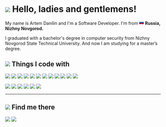 # <img src="https://github.githubassets.com/images/icons/emoji/unicode/1f3a9.png" width="30px"> Hello, ladies and gentlemens!

My name is Artem Danilin and I'm a Software Developer. I'm from <img src="https://raw.githubusercontent.com/kuza2010/kuza2010/master/russia.png" width="15px"> **Russia, Nizhny Novgorod.**

I graduated with a bachelor's degree in computer security from Nizhny Novgorod State Technical University. And now I am studying for a master’s degree.

## <img src="https://github.githubassets.com/images/icons/emoji/unicode/1f6e0.png" width="30px"> Things I code with
![](https://img.shields.io/badge/OS-Linux-informational?style=flat&logo=linux&logoColor=white&color=46a2f1)
![](https://img.shields.io/badge/OS-Windows-informational?style=flat&logo=windows&logoColor=white&color=46a2f1)
![](https://img.shields.io/badge/Editor-IntelliJ_IDEA-informational?style=flat&logo=intellij-idea&logoColor=white&color=9cf)
![](https://img.shields.io/badge/Editor-SublimeText-informational?style=flat&logo=sublime-text&logoColor=white&color=9cf)
![](https://img.shields.io/badge/Editor-VisualCode-informational?style=flat&logo=visual-studio-code&logoColor=white&color=9cf)
![](https://img.shields.io/badge/Code-Java-informational?style=flat&logo=java&logoColor=white&color=2088FF)
![](https://img.shields.io/badge/Spring-informational?style=flat&logo=spring&logoColor=white&color=2088FF)
![](https://img.shields.io/badge/Code-Android-informational?style=flat&logo=android&logoColor=white&color=2088FF)
![](https://img.shields.io/badge/Code-JavaScript-informational?style=flat&logo=javascript&logoColor=white&color=2088FF)
![](https://img.shields.io/badge/React-informational?style=flat&logo=react&logoColor=white&color=2088FF)
![](https://img.shields.io/badge/Redux-informational?style=flat&logo=redux&logoColor=white&color=2088FF)
![](https://img.shields.io/badge/Code-Python-informational?style=flat&logo=python&logoColor=white&color=2088FF)

![](https://img.shields.io/badge/Tools-Docker-informational?style=flat&logo=docker&logoColor=white&color=764ABC)
![](https://img.shields.io/badge/Tools-Git-informational?style=flat&logo=git&logoColor=white&color=764ABC)
![](https://img.shields.io/badge/Tools-Postman-informational?style=flat&logo=postman&logoColor=white&color=764ABC)
![](https://img.shields.io/badge/Database-MongoDB-informational?style=flat&logo=mongoDB&logoColor=white&color=311C87)
![](https://img.shields.io/badge/Database-MySQL-informational?style=flat&logo=mySQL&logoColor=white&color=311C87)
![](https://img.shields.io/badge/Shell-Bash-informational?style=flat&logo=gnu-bash&logoColor=white&color=F7B93E)
___


## <img src="https://github.githubassets.com/images/icons/emoji/unicode/1f50d.png" width="30px"> Find me there

[![](https://img.shields.io/badge/GitHub-%2312100E.svg?&style=for-the-badge&logo=Github&logoColor=white)](https://github.com/kuza2010)
[![](https://img.shields.io/badge/linkedin-%230077B5.svg?&style=for-the-badge&logo=linkedin&logoColor=white)](https://www.linkedin.com/in/artyom-danilin-a11026194/)
